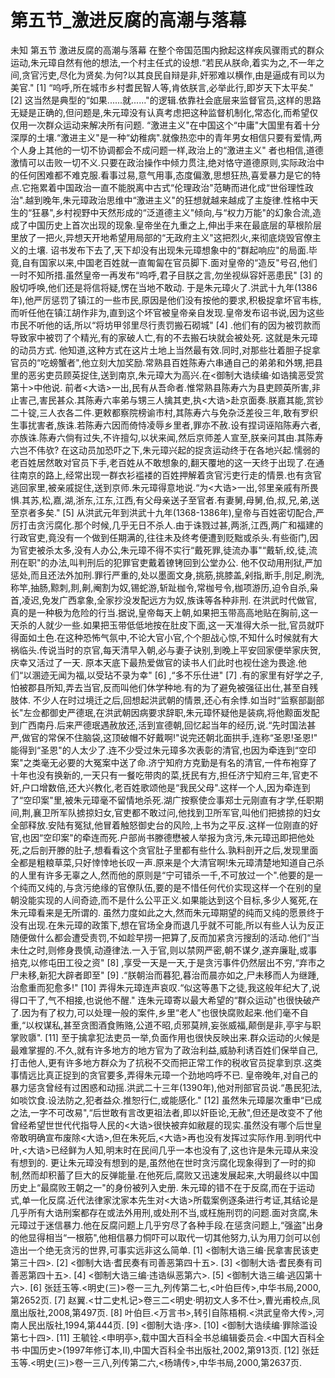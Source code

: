 # 第五节_激进反腐的高潮与落幕

未知
第五节
激进反腐的高潮与落幕
在整个帝国范围内掀起这样疾风骤雨式的群众运动,朱元璋自然有他的想法,一个村主任式的设想.“若民从朕命,着实为之,不一年之间,贪官污吏,尽化为贤矣.为何?以其良民自辩是非,奸邪难以横作,由是逼成有司以为美官."
[1]
“呜呼,所在城市乡村耆民智人等,肯依朕言,必举此行,即岁天下太平矣."
[2]
这当然是典型的“如果......就......"的逻辑.依靠社会底层来监督官员,这样的思路无疑是正确的,但问题是,朱元璋没有认真考虑把这种监督机制化,常态化,而希望仅仅用一次群众运动来解决所有问题.
“激进主义"在中国这个“中庸"大国里有着十分深厚的土壤.“激进主义"是一种“幼稚病".就像热恋中的青年男女相信只要有爱情,两个人身上其他的一切不协调都会不成问题一样,政治上的“激进主义"
者也相信,道德激情可以击败一切不义.只要在政治操作中倾力贯注,绝对恪守道德原则,实际政治中的任何困难都不难克服.看事过易,意气用事,态度偏激,思想狂热,喜爱暴力是它的特点.它拖累着中国政治一直不能脱离中古式“伦理政治"范畴而进化成“世俗理性政治".越到晚年,朱元璋政治思维中“激进主义"的狂想就越来越成了主旋律.性格中天生的“狂暴",乡村视野中天然形成的“泛道德主义"倾向,与“权力万能"的幻象合流,造成了中国历史上首次出现的现象.皇帝坐在九重之上,伸出手来在最底层的草根阶层里放了一把火,异想天开地希望用局部的“无政府主义"这把烈火,来彻底烧毁官僚主义的土壤.
诏书发布下去了,天下却没有出现朱元璋想象中的“群起响应"的局面.毕竟,自有国家以来,中国老百姓就一直匍匐在官员脚下.面对皇帝的“造反"号召,他们一时不知所措.虽然皇帝一再发布“呜呼,君子目朕之言,勿坐视纵容奸恶患民"
[3]
的殷切呼唤,他们还是将信将疑,愣在当地不敢动.
于是朱元璋火了.洪武十九年(1386年),他严厉惩罚了镇江的一些市民,原因是他们没有按他的要求,积极捉拿坏官韦栋,而听任他在镇江胡作非为,直到这个坏官被皇帝亲自发现.皇帝发布诏书说,因为这些市民不听他的话,所以“将坊甲邻里尽行责罚搬石砌城"
[4]
.他们有的因为被罚款而导致家中被罚了个精光,有的家破人亡,有的不去搬石块就会被处死.
这就是朱元璋的动员方式.
他知道,这种方式在这片土地上当然最有效.同时,对那些壮着胆子捉拿官员的“吃螃蟹者",他立刻大加奖励.常熟县百姓陈寿六串通自己的弟弟和外甥,把县里的恶劣吏员顾英捉住,送到南京,朱元璋大为高兴.在<御制大诰续编·如诰擒恶受赏第十>中他说.
前者<大诰>一出,民有从吾命者.惟常熟县陈寿六为县吏顾英所害,非止害己,害民甚众.其陈寿六率弟与甥三人擒其吏,执<大诰>赴京面奏.朕嘉其能,赏钞二十锭,三人衣各二件.更敕都察院榜谕市村,其陈寿六与免杂泛差役三年,敢有罗织生事扰害者,族诛.若陈寿六因而倚恃凌辱乡里者,罪亦不赦.设有捏词诬陷陈寿六者,亦族诛.陈寿六倘有过失,不许擅勾,以状来闻,然后京师差人宣至,朕亲问其由.其陈寿六岂不伟欤?
在这动员加恐吓之下,朱元璋兴起的捉贪运动终于在各地兴起.懦弱的老百姓居然敢对官员下手,老百姓从不敢想象的,翻天覆地的这一天终于出现了.在通往南京的路上,经常出现一群衣衫褴褛的百姓押解着贪官污吏行走的情景.也有贪官逃回家里,被亲戚捉住,送到京师.朱元璋得意地说.“为<大诰>一出,邻里亲戚有所畏惧.其苏,松,嘉,湖,浙东,江东,江西,有父母亲送子至官者.有妻舅,母舅,伯,叔,兄,弟,送至京者多矣."
[5]
从洪武元年到洪武十九年(1368-1386年),皇帝与百姓密切配合,严厉打击贪污腐化.那个时候,几乎无日不杀人.由于诛戮过甚,两浙,江西,两广和福建的行政官吏,竟没有一个做到任期满的,往往未及终考便遭到贬黜或杀头.有些衙门,因为官吏被杀太多,没有人办公,朱元璋不得不实行“戴死罪,徒流办事"“戴斩,绞,徒,流刑在职"的办法,叫判刑后的犯罪官吏戴着镣铐回到公堂办公.
他不仅动用刑狱,严加惩处,而且还法外加刑.罪行严重的,处以墨面文身,挑筋,挑膝盖,剁指,断手,刖足,刷洗,称竿,抽肠,黥刺,剕,劓,阉割为奴,锡蛇游,斩趾枷令,常枷号令,枷项游历,迫令自杀,枭首,凌迟,免发广西拿象,全家抄没发配远方为奴,族诛等各种非刑.
在洪武时代做官,真的是一种极为危险的行当.据说,皇帝每天上朝,如果把玉带高高地贴在胸前,这一天杀的人就少一些.如果把玉带低低地按在肚皮下面,这一天准得大杀一批,官员就吓得面如土色.在这种恐怖气氛中,不论大官小官,个个胆战心惊,不知什么时候就有大祸临头.传说当时的京官,每天清早入朝,必与妻子诀别,到晚上平安回家便举家庆贺,庆幸又活过了一天.
原本天底下最热爱做官的读书人们此时也视仕途为畏途.他们“以溷迹无闻为福,以受玷不录为幸"
[6]
,“多不乐仕进"
[7]
.有的家里有好学之子,怕被郡县所知,弄去当官,反而叫他们休学种地.有的为了避免被强征出仕,甚至自残肢体.
不少人在时过境迁之后,回想起洪武朝的情景,还心有余悸.如当时“监察部副部长"左佥都御史严德珉,在洪武朝因病要求辞职,朱元璋怀疑他是装病,将他黥面发配到广西南丹.后来严德珉遇赦放还,活到宣德朝,回忆起当年的经历,说.“先时国法甚严,做官的常保不住脑袋,这顶破帽不好戴啊!"说完还朝北面拱手,连称“圣恩!圣恩!"
能得到“圣恩"的人太少了.连不少受过朱元璋多次表彰的清官,也因为牵连到“空印案"之类毫无必要的大冤案中送了命.济宁知府方克勤是有名的清官,一件布袍穿了十年也没有换新的,一天只有一餐吃带肉的菜,抚民有方,担任济宁知府三年,官吏不奸,户口增数倍,还大兴教化,老百姓歌颂他是“我民父母".这样一个人,因为牵连到了“空印案"里,被朱元璋毫不留情地杀死.湖广按察使佥事郑士元刚直有才学,任职期间,荆,襄卫所军队掳掠妇女,官吏都不敢过问,他找到卫所军官,叫他们把掳掠的妇女全部释放.安陆有冤狱,他冒着触怒御史台的风险,上书为之平反.这样一位刚直的好官,也因“空印案"的牵连而死.户部尚书滕德懋被人举报为贪污,朱元璋迅即把他处死,之后剖开滕的肚子,想看看这个贪官肚子里都有些什么.孰料剖开之后,发现里面全都是粗粮草菜,只好悻悻地长叹一声.原来是个大清官啊!朱元璋清楚地知道自己杀的人里有许多无辜之人,然而他的原则是“宁可错杀一千,不可放过一个".他要的是一个纯而又纯的,与贪污绝缘的官僚队伍,要的是不惜任何代价实现这样一个在别的皇朝没能实现的人间奇迹,而不是什么公平正义.如果能达到这个目标,多少人冤死,在朱元璋看来是无所谓的.
虽然力度如此之大,然而朱元璋期望的纯而又纯的愿景终于没有出现.在朱元璋的政策下,想在官场全身而退几乎就不可能,所以有些人认为反正随便做什么都会遭受责罚,不如趁早捞一把算了,反而加紧贪污搜刮的活动.他们“当未仕之时,则修身畏慎,动遵律法.一入于官,则以禁网严密,朝不谋夕,遂弃廉耻,或事掊克,以修屯田工役之资"
[8]
,享受一天是一天,于是贪污事件仍然层出不穷,“弃市之尸未移,新犯大辟者即至"
[9]
.“朕朝治而暮犯,暮治而晨亦如之,尸未移而人为继踵,治愈重而犯愈多!"
[10]
弄得朱元璋连声哀叹.“似这等愚下之徒,我这般年纪大了,说得口干了,气不相接,也说他不醒."
连朱元璋寄以最大希望的“群众运动"也很快破产了.因为有了权力,可以处理一般的案件,乡里“老人"也很快腐败起来.他们毫不自重,“以权谋私,甚至贪图酒食贿赂,公道不昭,贞邪莫辨,妄张威福,颠倒是非,亭宇与职掌败隳".
[11]
至于擒拿犯法吏员一举,负面作用也很快反映出来.群众运动的火候是最难掌握的.不久,就有许多地方的地方官为了政治利益,威胁利诱百姓们保举自己,打击他人,更有许多地方群众为了抗税不交而把正常工作的税收官员捉拿到京.这类事情远比真正捉到的贪官要多,弄得朱元璋一个劲地呜呼不已.
皇帝晚年,对自己的暴力惩贪曾经有过困惑和动摇.洪武二十三年(1390年),他对刑部官员说.“愚民犯法,如啖饮食.设法防之,犯者益众.推恕行仁,或能感化."
[12]
虽然朱元璋屡次重申“已成之法,一字不可改易",“后世敢有言改更祖法者,即以奸臣论,无赦",但还是改变不了他曾经希望世世代代指导人民的<大诰>很快被弃如敝屣的现实.虽然没有哪个后世皇帝敢明确宣布废除<大诰>,但在朱死后,<大诰>再也没有发挥过实际作用.到明代中叶,<大诰>已经鲜为人知,明末时在民间几乎一本也没有了,这也许是朱元璋从来没有想到的.
更让朱元璋没有想到的是,虽然他在世时贪污腐化现象得到了一时的抑制,然而却积蓄了巨大的反弹能量.在他死后,腐败又迅速发展起来,大明最终以中国历史上“最腐败王朝之一"的身份被列入史册.
朱元璋的错不在于反腐,而在于运动式,单一化反腐.近代法律家沈家本先生对<大诰>所载案例逐条进行考证,其结论是几乎所有大诰刑案都存在或法外用刑,或处刑不当,或枉施刑罚的问题.面对贪腐,朱元璋过于迷信暴力.他在反腐问题上几乎穷尽了各种手段.在惩贪问题上,“强盗"出身的他显得相当“一根筋",他相信暴力恫吓可以取代一切其他努力,认为用刀剑可以创造出一个绝无贪污的世界,可事实远非这么简单.
[1]
<御制大诰三编·民拿害民该吏第三十四>.
[2]
<御制大诰·耆民奏有司善恶第四十五>.
[3]
<御制大诰·耆民奏有司善恶第四十五>.
[4]
<御制大诰三编·违诰纵恶第六>.
[5]
<御制大诰三编·逃囚第十六>.
[6]
张廷玉等.<明史(三)>卷一三九,列传第二七,<叶伯巨传>,中华书局,2000,第2652页.
[7]
赵翼.<廿二史札记>卷三二<明史·明初文人多不仕>,曹光甫校点,凤凰出版社,2008,第497页.
[8]
叶伯巨.<万言书>,转引自陈梧桐.<洪武皇帝大传>,河南人民出版社,1994,第444页.
[9]
<御制大诰·序>.
[10]
<御制大诰续编·罪除滥设第七十四>.
[11]
王毓铨.<申明亭>,载中国大百科全书总编辑委员会.<中国大百科全书·中国历史>(1997年修订本,Ⅱ),中国大百科全书出版社,2002,第913页.
[12]
张廷玉等.<明史(三)>卷一三八,列传第二六,<杨靖传>,中华书局,2000,第2637页.